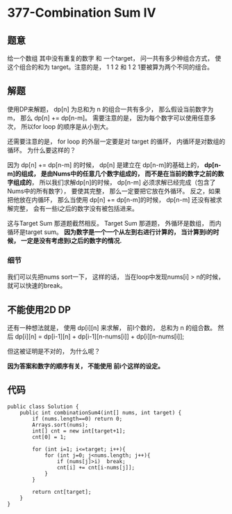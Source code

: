 # 377-Combination Sum IV
## 题意
给一个数组 其中没有重复的数字 和 一个target， 问一共有多少种组合方式， 使这个组合的和为 target。注意的是， 1 1 2 和 1 2 1要被算为两个不同的组合。

## 解题
使用DP来解题， dp[n] 为总和为 n 的组合一共有多少， 那么假设当前数字为 m， 那么 dp[n] += dp[n-m]。 需要注意的是， 因为每个数字可以使用任意多次， 所以for loop 的顺序是从小到大。

还需要注意的是， for loop 的外层一定要是对 target 的循环， 内循环是对数组的循环。 为什么要这样的？ 

因为 dp[n] += dp[n-m] 的时候， dp[n] 是建立在 dp[n-m]的基础上的， **dp[n-m]的组成， 是由Nums中的任意几个数字组成的， 而不是在当前的数字之前的数字组成的**， 所以我们求解dp[n]的时候，  dp[n-m] 必须求解已经完成（包含了Nums中的所有数字）， 要使其完整， 那么一定要把它放在外循环。 反之，如果把他放在内循环， 那么当使用 dp[n] += dp[n-m]的时候， dp[n-m] 还没有被求解完整， 会有一些i之后的数字没有被包括进来。

这与Target Sum 那道题截然相反。 Target Sum 那道题， 外循环是数组， 而内循环是target sum。 **因为数字是一个一个从左到右进行计算的， 当计算到i的时候， 一定是没有考虑到i之后的数字的情况.**

### 细节
我们可以先把nums sort一下， 这样的话， 当在loop中发现nums[i] > n的时候，就可以快速的break。

## 不能使用2D DP
还有一种想法就是， 使用 dp[i][n] 来求解， 前I个数的， 总和为 n 的组合数。 然后 dp[i][n] = dp[i-1][n] + dp[i-1][n-nums[i]] + dp[i][n-nums[i]];

但这被证明是不对的， 为什么呢？

**因为答案和数字的顺序有关， 不能使用 前i个这样的设定。**

## 代码
```
public class Solution {
    public int combinationSum4(int[] nums, int target) {
        if (nums.length==0) return 0;
        Arrays.sort(nums);
        int[] cnt = new int[target+1];
        cnt[0] = 1;
        
        for (int i=1; i<=target; i++){
            for (int j=0; j<nums.length; j++){
                if (nums[j]>i)  break;
                cnt[i] += cnt[i-nums[j]];
            }
        }
        
        return cnt[target];
    }
}
```
